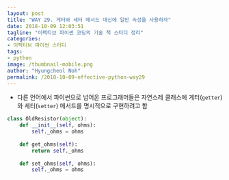 ```yaml
---
layout: post
title: "WAY 29. 게터와 세터 메서드 대신에 일반 속성을 사용하자"
date: 2018-10-09 12:03:51
tagline: "이펙티브 파이썬 코딩의 기술 책 스터디 정리"
categories:
- 이펙티브 파이썬 스터디
tags:
- python
image: /thumbnail-mobile.png
author: "Hyungcheol Noh"
permalink: /2018-10-09-effective-python-way29
---
```


- 다른 언어에서 파이썬으로 넘어온 프로그래머들은 자연스레 클래스에 게터(`getter`)와 세터(`setter`) 메서드를 명시적으로 구현하려고 함

```python
class OldResistor(object):
    def __init__(self, ohms):
        self._ohms = ohms
    
    def get_ohms(self):
        return self._ohms
    
    def set_ohms(self, ohms):
        self._ohms = ohms
```
